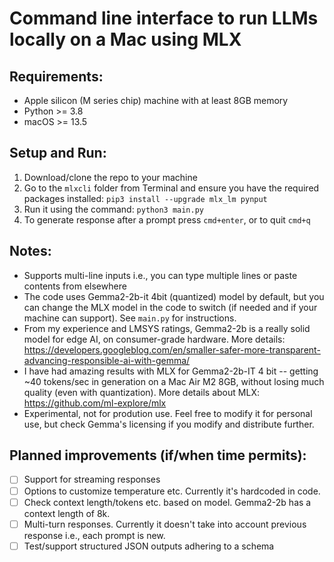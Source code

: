 # Command line interface to run LLMs locally on a Mac using MLX

## Requirements:
- Apple silicon (M series chip) machine with at least 8GB memory
- Python >= 3.8
- macOS >= 13.5

## Setup and Run:
1. Download/clone the repo to your machine
2. Go to the `mlxcli` folder from Terminal and ensure you have the required packages installed:
   `pip3 install --upgrade mlx_lm pynput`
3. Run it using the command:
  `python3 main.py`
4. To generate response after a prompt press `cmd+enter`, or to quit `cmd+q`

## Notes:
- Supports multi-line inputs i.e., you can type multiple lines or paste contents from elsewhere
- The code uses Gemma2-2b-it 4bit (quantized) model by default, but you can change the MLX model in the code to switch (if needed and if your machine can support). See `main.py` for instructions.
- From my experience and LMSYS ratings, Gemma2-2b is a really solid model for edge AI, on consumer-grade hardware. More details: https://developers.googleblog.com/en/smaller-safer-more-transparent-advancing-responsible-ai-with-gemma/
- I have had amazing results with MLX for Gemma2-2b-IT 4 bit -- getting ~40 tokens/sec in generation on a Mac Air M2 8GB, without losing much quality (even with quantization). More details about MLX: https://github.com/ml-explore/mlx
- Experimental, not for prodution use. Feel free to modify it for personal use, but check Gemma's licensing if you modify and distribute further.

## Planned improvements (if/when time permits):
- [ ] Support for streaming responses
- [ ] Options to customize temperature etc. Currently it's hardcoded in code.
- [ ] Check context length/tokens etc. based on model. Gemma2-2b has a context length of 8k.
- [ ] Multi-turn responses. Currently it doesn't take into account previous response i.e., each prompt is new.
- [ ] Test/support structured JSON outputs adhering to a schema